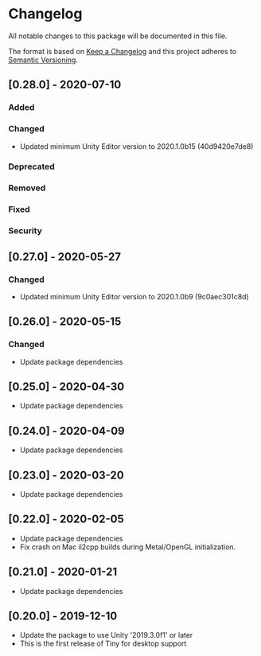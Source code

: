# Changelog
All notable changes to this package will be documented in this file.

The format is based on [Keep a Changelog](http://keepachangelog.com/en/1.0.0/)
and this project adheres to [Semantic Versioning](http://semver.org/spec/v2.0.0.html).

## [0.28.0] - 2020-07-10

### Added
### Changed

* Updated minimum Unity Editor version to 2020.1.0b15 (40d9420e7de8)

### Deprecated
### Removed
### Fixed
### Security


## [0.27.0] - 2020-05-27

### Changed
* Updated minimum Unity Editor version to 2020.1.0b9 (9c0aec301c8d)

## [0.26.0] - 2020-05-15

### Changed

* Update package dependencies

## [0.25.0] - 2020-04-30
* Update package dependencies

## [0.24.0] - 2020-04-09
* Update package dependencies

## [0.23.0] - 2020-03-20
* Update package dependencies

## [0.22.0] - 2020-02-05

* Update package dependencies
* Fix crash on Mac il2cpp builds during Metal/OpenGL initialization.

## [0.21.0] - 2020-01-21
* Update package dependencies

## [0.20.0] - 2019-12-10

* Update the package to use Unity '2019.3.0f1' or later
* This is the first release of Tiny for desktop support
